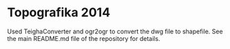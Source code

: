 # Topografika 2014

Used TeighaConverter and ogr2ogr to convert the dwg file to shapefile.
See the main README.md file of the repository for details.
